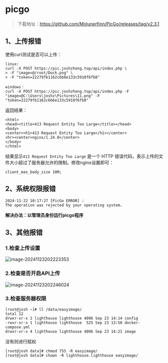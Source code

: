 

# picgo

> 下载地址：https://github.com/Molunerfinn/PicGo/releases/tag/v2.3.1

## 1、上传报错

使用curl测试是否可以上传：

```
linux:
curl -X POST https://pic.joshzhong.top/api/index.php \
> -F "image=@/root/Dock.png" \
> -F "token=22279fb1162c6b6e133c5910f6fb8"

windows：
curl -X POST https://pic.joshzhong.top/api/index.php -F "image=@C:\Users\joshz\Pictures\11.png" -F "token=22279fb1162c6b6e133c5910f6fb8"
```

返回结果：

```
<html>
<head><title>413 Request Entity Too Large</title></head>
<body>
<center><h1>413 Request Entity Too Large</h1></center>
<hr><center>nginx/1.24.0</center>
</body>
</html>
```

结果显示`413 Request Entity Too Large` 是一个 HTTP 错误代码，表示上传的文件大小超过了服务器允许的限制。修改nginx设置即可：

```
client_max_body_size 10M;
```

## 2、系统权限报错

```
2024-11-22 10:17:27 [PicGo ERROR] :
The operation was rejected by your operating system. 
```

**解决办法：以管理员身份运行picgo程序**



## 3、其他报错

### 1.检查上传设置

![image-20241123202223353](https://pic.joshzhong.top/i/2024/11/23/xfziag-0.png)

### 2.检查是否开启API上传

![image-20241123202246024](https://pic.joshzhong.top/i/2024/11/23/xg4f18-0.png)

### 3.检查服务器权限

```
[root@josh ~]# ll /data/easyimage/
total 12
drwxr-xr-x 2 lighthouse lighthouse 4096 Sep 23 14:14 config
-rwxr-xr-x 1 lighthouse lighthouse  525 Sep 23 13:58 docker-compose.yml
drwxr-xr-x 4 lighthouse lighthouse 4096 Sep 23 14:21 image
```

没有则进行赋权

```
[root@josh data]# chmod 755 -R easyimage/
[root@josh data]# chown -R lighthouse.lighthouse easyimage/
```

